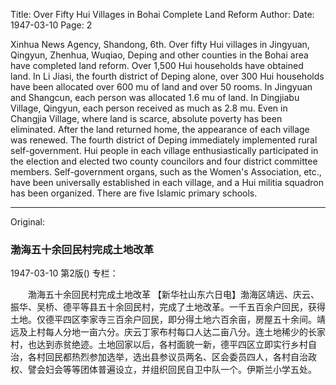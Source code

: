Title: Over Fifty Hui Villages in Bohai Complete Land Reform
Author:
Date: 1947-03-10
Page: 2

Xinhua News Agency, Shandong, 6th. Over fifty Hui villages in Jingyuan, Qingyun, Zhenhua, Wuqiao, Deping and other counties in the Bohai area have completed land reform. Over 1,500 Hui households have obtained land. In Li Jiasi, the fourth district of Deping alone, over 300 Hui households have been allocated over 600 mu of land and over 50 rooms. In Jingyuan and Shangcun, each person was allocated 1.6 mu of land. In Dingjiabu Village, Qingyun, each person received as much as 2.8 mu. Even in Changjia Village, where land is scarce, absolute poverty has been eliminated. After the land returned home, the appearance of each village was renewed. The fourth district of Deping immediately implemented rural self-government. Hui people in each village enthusiastically participated in the election and elected two county councilors and four district committee members. Self-government organs, such as the Women's Association, etc., have been universally established in each village, and a Hui militia squadron has been organized. There are five Islamic primary schools.



<hr /> 

Original: 


### 渤海五十余回民村完成土地改革

1947-03-10
第2版()
专栏：

　　渤海五十余回民村完成土地改革
    【新华社山东六日电】渤海区靖远、庆云、振华、吴桥、德平等县五十余回民村，完成了土地改革。一千五百余户回民，获得土地。仅德平四区李家寺三百余户回民，即分得土地六百余亩，房屋五十余间。靖远及上村每人分地一亩六分。庆云丁家布村每口人达二亩八分。连土地稀少的长家村，也达到赤贫绝迹。土地回家以后，各村面貌一新，德平四区立即实行乡村自治，各村回民都热烈参加选举，选出县参议员两名、区会委员四人，各村自治政权、譬会妇会等等团体普遍设立，并组织回民自卫中队一个。伊斯兰小学五处。
